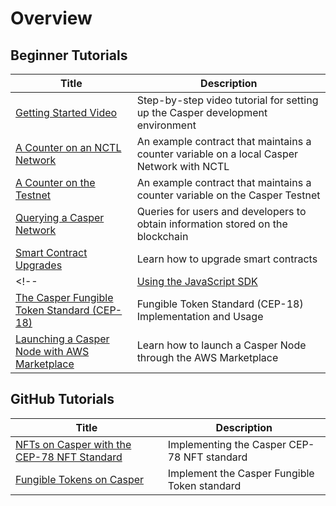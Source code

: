 # Overview

## Beginner Tutorials

| Title                                                       | Description                                                      |
| ----------------------------------------------------------- | ---------------------------------------------------------------- |
|[Getting Started Video](./getting-started-tutorial.md) | Step-by-step video tutorial for setting up the Casper development environment |
|[A Counter on an NCTL Network](./counter/index.md) | An example contract that maintains a counter variable on a local Casper Network with NCTL |
|[A Counter on the Testnet](./counter-testnet/index.md) | An example contract that maintains a counter variable on the Casper Testnet |
|[Querying a Casper Network](./querying-network.md) | Queries for users and developers to obtain information stored on the blockchain |
|[Smart Contract Upgrades](./upgrade-contract.md) | Learn how to upgrade smart contracts |
<!--|[Using the JavaScript SDK](./use-javascript-sdk.md)| Use the JavaScript SDK by connecting the [Casper Signer](https://chrome.google.com/webstore/detail/casper-signer/djhndpllfiibmcdbnmaaahkhchcoijce) to a website|-->
|[The Casper Fungible Token Standard (CEP-18)](./cep18.md) | Fungible Token Standard (CEP-18) Implementation and Usage |
|[Launching a Casper Node with AWS Marketplace](./aws-node.md) | Learn how to launch a Casper Node through the AWS Marketplace |

## GitHub Tutorials

| Title                                                       | Description                                                      |
| ----------------------------------------------------------- | ---------------------------------------------------------------- |
|[NFTs on Casper with the CEP-78 NFT Standard](https://github.com/casper-ecosystem/cep-78-enhanced-nft/blob/dev/README.md) | Implementing the Casper CEP-78 NFT standard |
|[Fungible Tokens on Casper](https://github.com/casper-ecosystem/cep18/blob/master/docs/TUTORIAL.md) | Implement the Casper Fungible Token standard |